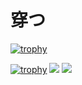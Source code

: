 # 穿つ

[![trophy](https://github-profile-trophy.vercel.app/?username=Shinnosuke-Hara&title=Commit,Issues,Repositories,PullRequest)](https://github.com/ryo-ma/github-profile-trophy)

[![trophy](https://github-profile-trophy.vercel.app/?username=Shinnosuke-Hara)](https://github.com/ryo-ma/github-profile-trophy)
[![](https://activity-graph.herokuapp.com/graph?username=Shinnosuke-Hara&theme=github)](https://activity-graph.herokuapp.com/graph?username=Shinnosuke-Hara&theme=github)
[![](https://github-readme-streak-stats.herokuapp.com/?user=Shinnosuke-Hara&theme=dark)](https://github-readme-streak-stats.herokuapp.com/?user=Shinnosuke-Hara&theme=dark)
